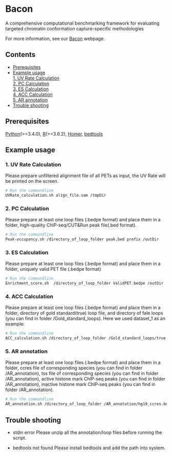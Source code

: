 # Bacon

A comprehensive computational benchmarking framework for evaluating targeted chromatin conformation capture-specific methodologies

For more information, see our [Bacon](https://csuligroup.com/Bacon) webpage. 

## Contents
- [Prerequisites](#Prerequisites)
- [Example usage](#Example-usage)\
 [1. UV Rate Calculation](#1.UV-Rate-Calculation)\
 [2. PC Calculation](#2.PC-Calculation)\
 [3. ES Calculation](#3.ES-Calculation)\
 [4. ACC Calculation](#4.ACC-Calculation)\
 [5. AR annotation](#5.AR-annotation)
- [Trouble shooting](#Trouble-shooting)

## Prerequisites

  [Python](https://www.python.org/)(>=3.4.0), 
  [R](https://www.r-project.org/)(>=3.6.2), 
  [Homer](http://homer.ucsd.edu/homer/),
  [bedtools](https://bedtools.readthedocs.io/en/latest/index.html)

## Example usage


### 1. UV Rate Calculation
Please prepare unfiltered alignment file of all PETs as input, the UV Rate will be printed on the screen.
```bash
# Run the commandline
UVRate_calculation.sh align_file.sam /tmpDir

```

### 2. PC Calculation
Please prepare at least one loop files (.bedpe format) and place them in a folder, high-quality ChIP-seq/CUT&Run peak file(.bed format).
```bash
# Run the commandline
Peak-occupancy.sh /directory_of_loop_folder peak.bed prefix /outDir

```

### 3. ES Calculation
Please prepare at least one loop files (.bedpe format) and place them in a folder, uniquely valid PET file (.bedpe format)
```bash
# Run the commandline
Enrichment_score.sh  /directory_of_loop_folder ValidPET.bedpe /outDir

```

### 4. ACC Calculation
Please prepare at least one loop files (.bedpe format) and place them in a folder, directory of gold standard(true) loop file, and directory of fale loops (you can find in folder /Gold_standard_loops).
Here we used dataset_1 as an example:
```bash
# Run the commandline
ACC_calculation.sh /directory_of_loop_folder /Gold_standard_loops/true /Gold_standard_loops/false dataset_1 /outDir

```

### 5. AR annotation
Please prepare at least one loop files (.bedpe format) and place them in a folder, ccres file of corresponding species (you can find in folder /AR_annotation), tss file of corresponding species (you can find in folder /AR_annotation), active histone mark ChIP-seq peaks (you can find in folder /AR_annotation), inactive histone mark ChIP-seq peaks (you can find in folder /AR_annotation).
```bash
# Run the commandline
AR_annotation.sh /directory_of_loop_folder /AR_annotation/hg19_ccres.bed /AR_annotation/GENCODEv19-TSSs.4k.bed /AR_annotation/peaks_k562/active /AR_annotation/peaks_k562/inactive prefix /outDir

```

## Trouble shooting
* stdin error
Please unzip all the annotation/loop files before running the script.

* bedtools not found
Please install bedtools and add the path into system.
